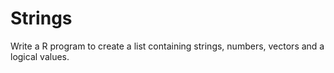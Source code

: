# Strings
Write a R program to create a list containing strings, numbers, vectors and a logical values.
